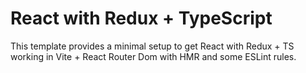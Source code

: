 # React with Redux + TypeScript

This template provides a minimal setup to get React with Redux + TS working in Vite + React Router Dom with HMR and some ESLint rules.
